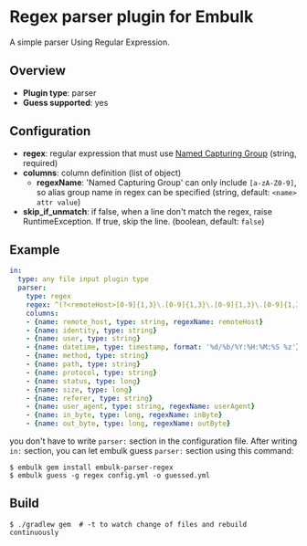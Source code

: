 # Regex parser plugin for Embulk

A simple parser Using Regular Expression.

## Overview

* **Plugin type**: parser
* **Guess supported**: yes

## Configuration

- **regex**: regular expression that must use [Named Capturing Group](https://blogs.oracle.com/xuemingshen/entry/named_capturing_group_in_jdk7)  (string, required)
- **columns**: column definition (list of object)
  - **regexName**: 'Named Capturing Group' can only include `[a-zA-Z0-9]`, so alias group name in regex can be specified (string, default: `<name> attr value`)
- **skip_if_unmatch**: if false, when a line don't match the regex, raise RuntimeException. If true, skip the line.  (boolean, default: `false`)

## Example

```yaml
in:
  type: any file input plugin type
  parser:
    type: regex
    regex: ^(?<remoteHost>[0-9]{1,3}\.[0-9]{1,3}\.[0-9]{1,3}\.[0-9]{1,3}) (?<identity>\S+) (?<user>\S+) \[(?<datetime>[^\]]*)\] "((?<method>\S+) (?<path>\S+) (?<protocol>HTTP/\d+\.\d+)|-)" (?<status>[0-9]+) (?<size>[0-9]+|-) "(?<referer>[^"]*)" "(?<userAgent>[^"]*)" (?<inByte>[0-9]+) (?<outByte>[0-9]+)$
    columns:
    - {name: remote_host, type: string, regexName: remoteHost}
    - {name: identity, type: string}
    - {name: user, type: string}
    - {name: datetime, type: timestamp, format: '%d/%b/%Y:%H:%M:%S %z'}
    - {name: method, type: string}
    - {name: path, type: string}
    - {name: protocol, type: string}
    - {name: status, type: long}
    - {name: size, type: long}
    - {name: referer, type: string}
    - {name: user_agent, type: string, regexName: userAgent}
    - {name: in_byte, type: long, regexName: inByte}
    - {name: out_byte, type: long, regexName: outByte}
```

you don't have to write `parser:` section in the configuration file. After writing `in:` section, you can let embulk guess `parser:` section using this command:

```
$ embulk gem install embulk-parser-regex
$ embulk guess -g regex config.yml -o guessed.yml
```

## Build

```
$ ./gradlew gem  # -t to watch change of files and rebuild continuously
```

